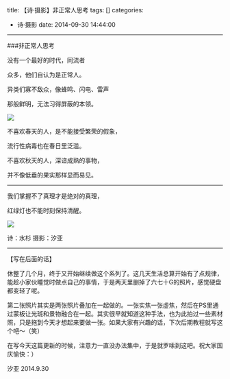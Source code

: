 title: 【诗·摄影】非正常人思考
tags: []
categories:
  - 诗·摄影
date: 2014-09-30 14:44:00
---
###非正常人思考



没有一个最好的时代，同流者

众多，他们自认为是正常人。

异类们寡不敌众，像蜂鸣、闪电、雷声

那般鲜明，无法习得屏蔽的本领。

![](http://mmbiz.qlogo.cn/mmbiz/xBmfrfspdryhMa9PTKibObeSbDLaOEE1ic4lS4Bq9SZqu2jiaFn4p8qjZ9UNJoz69OeZIgrnzyibeoe7q3iaAsUqxkg/0)



不喜欢春天的人，是不能接受繁荣的假象，

流行性病毒也在春日里泛滥。

不喜欢秋天的人，深谙成熟的事物，

并不像低垂的果实那样显而易见。


----

我们掌握不了真理才是绝对的真理，

红绿灯也不能时刻保持清醒。

![](http://mmbiz.qlogo.cn/mmbiz/xBmfrfspdryhMa9PTKibObeSbDLaOEE1icE6h5q0eVFoMD0tpgz4EANTMeTGtA05rIS6CBS1LmqHkIsLdhrj4Bdw/0)


诗：水杉
摄影：汐亚

-----
【写在后面的话】

休整了几个月，终于又开始继续做这个系列了。这几天生活总算开始有了点规律，能趁小家伙睡觉时做点自己的事情，于是两天里删掉了六七十G的照片，感觉硬盘都变轻了呢。

第二张照片其实是两张照片叠加在一起做的。一张实焦一张虚焦，然后在PS里通过蒙板让光斑和景物融合在一起。其实很早就知道这种手法，也为此拍过一些素材照，只是拖到今天才想起来要做一张。如果大家有兴趣的话，下次后期教程就写这个吧～（笑）

在写今天这篇更新的时候，注意力一直没办法集中，于是就罗嗦到这吧。祝大家国庆愉快：）

汐亚
2014.9.30